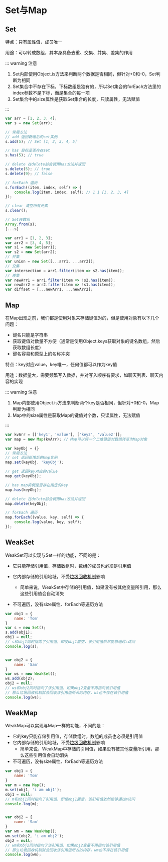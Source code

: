 # Set与Map

## Set

特点：只有属性值，成员唯一

用途：可以转成数组，其本身具备去重、交集、并集、差集的作用

::: warning 注意

1. Set内部使用Object.is方法来判断两个数据是否相同，但针对+0和-0，Set判断为相同
2. Set集合中不存在下标，下标数组是独有的，所以Set集合的forEach方法里的index参数不是下标，而是集合的每一项
3. Set集合中的size属性是获取Set集合的长度，只读属性，无法赋值

:::

```js
var arr = [1, 2, 3, 4];
var s = new Set(arr);

// 常用方法
// add 返回新增后的set实例
s.add(5); // Set [1, 2, 3, 4, 5]

// has 目标是否存在set
s.has(5); // true

// delete 在delete前会调用has方法并返回
s.delete(5); // true
s.delete(9); // false

// forEach 遍历
s.forEach((item, index, self) => {
    console.log(item, index, self); // 1 1 [1, 2, 3, 4]
});

// clear 清空所有元素
s.clear();

// Set转数组
Array.from(s);
[...s]

var arr1 = [1, 2, 3];
var arr2 = [3, 4, 5];
var s1 = new Set(arr1);
var s2 = new Set(arr2);
// 并集
var union = new Set([...arr1, ...arr2]);
// 交集
var intersection = arr1.filter(item => s2.has(item));
// 差集
var newArr1 = arr1.filter(item => !s2.has(item));
var newArr2 = arr2.filter(item => !s1.has(item));
var diffset = [...newArr1, ...newArr2];
```

## Map

在Map出现之前，我们都是使用对象来存储键值对的，但是使用对象有以下几个问题：

- 键名只能是字符串
- 获取键值对数量不方便（通常是使用Object.keys获取对象的键名数组，然后获取数组长度）
- 键名容易和原型上的名称冲突

特点：key对应value，key唯一，任何值都可以作为key值

用途：数据量大，需要频繁写入数据，并对写入顺序有要求，如聊天列表、聊天内容的实现

::: warning 注意

1. Map内部使用Object.is方法来判断两个key是否相同，但针对+0和-0，Map判断为相同
2. Map中的size属性是获取Map的键值对个数，只读属性，无法赋值

:::

```js
var kvArr = [['key1', 'value'], ['key2', 'value2']];
var map = new Map(kvArr); // Map可以将一个二维键值对数组转变为Map对象

var keyObj = {}
// 常用方法
// set 返回新增后的map实例
map.set(keyObj, 'keyObj');

// get 返回key对应的value
map.get(keyObj);

// has map实例是否存在指定的key
map.has(keyObj);

// delete 在delete前会调用has方法并返回
map.delete(keyObj);

// forEach 遍历
map.forEach((value, key, self) => {
    console.log(value, key, self);
});
```

## WeakSet

WeakSet可以实现与Set一样的功能，不同的是：

- 它只能存储引用值，存储数组时，数组的成员也必须是引用值
- 它内部存储的引用地址，不受[垃圾回收机制](../浏览器/垃圾回收机制.md)影响
  - 简单来说，WeakSet中存储的引用值，如果没有被其他变量所引用，那么这些引用值会自动消失

- 不可遍历，没有size属性、forEach等遍历方法

```js
var obj1 = {
    name: 'Tom'
}
var s = new Set();
s.add(obj1);
obj1 = null;
// s和obj1同时指向了引用值，即使obj1置空，该引用值依然能够通过s访问
console.log(s);


var obj2 = {
    name: 'Sam'
}
var ws = new WeakSet();
ws.add(obj2);
obj2 = null;
// ws和obj2同时指向了该引用值，如果obj2变量不再指向该引用值
// 那么垃圾回收机制就会回收该引用值所占的内存，ws也不存在该引用值
console.log(ws);
```

## WeakMap

WeakMap可以实现与Map一样的功能，不同的是：

- 它的key只能存储引用值，存储数组时，数组的成员也必须是引用值
- 它内部存储的引用地址，不受[垃圾回收机制](../浏览器/垃圾回收机制.md)影响
  - 简单来说，WeakMap中存储的引用值，如果没有被其他变量所引用，那么这些引用值会自动消失
- 不可遍历，没有size属性、forEach等遍历方法

```js
var obj1 = {
    name: 'Tom'
}
var m = new Map();
m.set(obj1, 'i am obj1');
obj1 = null;
// m和obj1同时指向了引用值，即使obj1置空，该引用值依然能够通过m访问
console.log(m);


var obj2 = {
    name: 'Sam'
}
var wm = new WeakMap();
wm.set(obj2, 'i am obj2');
obj2 = null;
// wm和obj2同时指向了该引用值，如果obj2变量不再指向该引用值
// 那么垃圾回收机制就会回收该引用值所占的内存，wm也不存在该引用值
console.log(wm);
```

<Vssue 
    :options="{ labels: [$page.relativePath.split('/')[0]] }" 
    :title="$page.relativePath.split('/')[1]" 
/>
